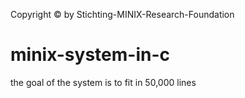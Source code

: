 Copyright © by Stichting-MINIX-Research-Foundation
# minix-system-in-c
the goal of the system is to fit in 50,000 lines

